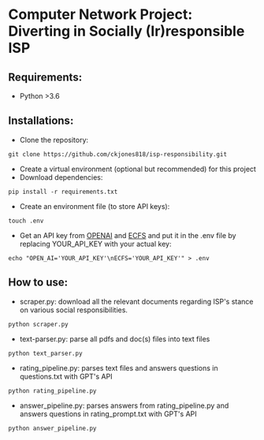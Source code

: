 # Computer Network Project: Diverting in Socially (Ir)responsible ISP

## Requirements:
- Python >3.6

## Installations:
- Clone the repository:
```
git clone https://github.com/ckjones818/isp-responsibility.git
```
- Create a virtual environment (optional but recommended) for this project
- Download dependencies:
```
pip install -r requirements.txt
```
- Create an environment file (to store API keys):
```
touch .env
```
- Get an API key from [OPENAI](https://openai.com/blog/openai-api/) and [ECFS](https://www.fcc.gov/ecfs/help/public_api) and put it in the .env file by replacing YOUR_API_KEY with your actual key:
```
echo "OPEN_AI='YOUR_API_KEY'\nECFS='YOUR_API_KEY'" > .env
```

## How to use:
- scraper.py: download all the relevant documents regarding ISP's stance on various social responsibilities.
```
python scraper.py
```
- text-parser.py: parse all pdfs and doc(s) files into text files
```
python text_parser.py
```
- rating_pipeline.py: parses text files and answers questions in questions.txt with GPT's API
```
python rating_pipeline.py
```
- answer_pipeline.py: parses answers from rating_pipeline.py and answers questions in rating_prompt.txt with GPT's API
```
python answer_pipeline.py
```
